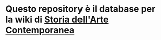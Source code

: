 # Questo repository è il database per la wiki di [Storia dell'Arte Contemporanea](https://www.google.com)
